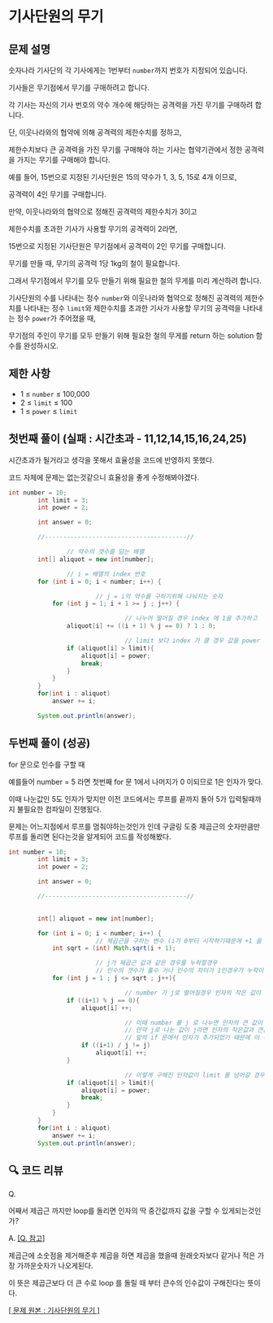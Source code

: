 # 기사단원의 무기

## 문제 설명

숫자나라 기사단의 각 기사에게는 1번부터 `number`까지 번호가 지정되어 있습니다. 

기사들은 무기점에서 무기를 구매하려고 합니다.

각 기사는 자신의 기사 번호의 약수 개수에 해당하는 공격력을 가진 무기를 구매하려 합니다. 

단, 이웃나라와의 협약에 의해 공격력의 제한수치를 정하고, 

제한수치보다 큰 공격력을 가진 무기를 구매해야 하는 기사는 협약기관에서 정한 공격력을 가지는 무기를 구매해야 합니다.

예를 들어, 15번으로 지정된 기사단원은 15의 약수가 1, 3, 5, 15로 4개 이므로, 

공격력이 4인 무기를 구매합니다.

 만약, 이웃나라와의 협약으로 정해진 공격력의 제한수치가 3이고

 제한수치를 초과한 기사가 사용할 무기의 공격력이 2라면, 

15번으로 지정된 기사단원은 무기점에서 공격력이 2인 무기를 구매합니다. 

무기를 만들 때, 무기의 공격력 1당 1kg의 철이 필요합니다. 

그래서 무기점에서 무기를 모두 만들기 위해 필요한 철의 무게를 미리 계산하려 합니다.

기사단원의 수를 나타내는 정수 `number`와 이웃나라와 협약으로 정해진 공격력의 제한수치를 나타내는 정수 `limit`와 제한수치를 초과한 기사가 사용할 무기의 공격력을 나타내는 정수 `power`가 주어졌을 때,

 무기점의 주인이 무기를 모두 만들기 위해 필요한 철의 무게를 return 하는 solution 함수를 완성하시오.

 

## 제한 사항

- 1 ≤ `number` ≤ 100,000
- 2 ≤ `limit` ≤ 100
- 1 ≤ `power` ≤ `limit`

 

## 첫번째 풀이 (실패 : 시간초과 - 11,12,14,15,16,24,25)

시간초과가 될거라고 생각을 못해서 효율성을 코드에 반영하지 못했다.

코드 자체에 문제는 없는것같으니 효율성을 좋게 수정해봐야겠다.

 

```java
int number = 10;
        int limit = 3;
        int power = 2;

        int answer = 0;

        //---------------------------------------//

				// 약수의 갯수를 담는 배열
        int[] aliquot = new int[number];

				// i = 배열의 index 번호	
        for (int i = 0; i < number; i++) {

						// j = i의 약수를 구하기위해 나눠지는 숫자
            for (int j = 1; i + 1 >= j ; j++) {

								// 나누어 떨어질 경우 index 에 1을 추가하고
                aliquot[i] += ((i + 1) % j == 0) ? 1 : 0;

								// limit 보다 index 가 클 경우 값을 power 로 변경
                if (aliquot[i] > limit){
                    aliquot[i] = power;
                    break;
                }
            }
        }
        for(int i : aliquot)
            answer += i;

        System.out.println(answer);
```

## 두번째 풀이 (성공)

for 문으로 인수를 구할 때

예를들어 number = 5 라면 첫번째 for 문 1에서 나머지가 0 이되므로 1은 인자가 맞다.

이때 나눈값인 5도 인자가 맞지만 이전 코드에서는 루프를 끝까지 돌아 5가 입력될때까지 불필요한 컴파일이 진행됬다.

 

문제는 어느지점에서 루프를 멈춰야하는것인가 인데 구글링 도중 제곱근의 숫자만큼만 루프를 돌리면 된다는것을 알게되어 코드를 작성해봤다.

```java
int number = 10;
        int limit = 3;
        int power = 2;

        int answer = 0;

        //---------------------------------------//

				
        int[] aliquot = new int[number];

        for (int i = 0; i < number; i++) {
						// 제곱근을 구하는 변수 (i가 0부터 시작하기때문에 +1 을 더해줌)
            int sqrt = (int) Math.sqrt(i + 1);

						// j가 제곱근 값과 같은 경우를 누락할경우
						// 인수의 갯수가 홀수 거나 인수의 차이가 1인경우가 누락이된다.
            for (int j = 1 ; j <= sqrt ; j++){

								// number 가 j로 떨어질경우 인자의 작은 값이 구해짐 (+1)
                if ((i+1) % j == 0){
                    aliquot[i] ++;

								// 이때 number 를 j 로 나누면 인자의 큰 값이 구해짐 (+1)
								// 만약 j로 나눈 값이 j라면 인자의 작은값과 큰값이 동일하다는 뜻이다.
								// 앞의 if 문에서 인자가 추가되었기 때문에 이 경우는 값을 추가하지않는다.
                    if ((i+1) / j != j)
                        aliquot[i] ++;
                }

								// 이렇게 구해진 인자값이 limit 를 넘어갈 경우 power 로 값을 변환해준다.
                if (aliquot[i] > limit){
                    aliquot[i] = power;
                    break;
                }
            }
        }
        for(int i : aliquot)
            answer += i;
        System.out.println(answer);
```
 
## 🔍 코드 리뷰

Q.

어째서 제곱근 까지만 loop를 돌리면 인자의 딱 중간값까지 값을 구할 수 있게되는것인가?

A.  [[Q. 참고]](https://woodadada16.tistory.com/24)

제곱근에 소숫점을 제거해준후 제곱을 하면 제곱을 했을때 원래숫자보다 같거나 적은 가장 가까운숫자가 나오게된다.

이 뜻은 제곱근보다 더 큰 수로 loop 를 돌릴 때 부터 큰수의 인수값이 구해진다는 뜻이다.

[[ 문제 원본 : 기사단원의 무기 ]](https://school.programmers.co.kr/learn/courses/30/lessons/136798)
